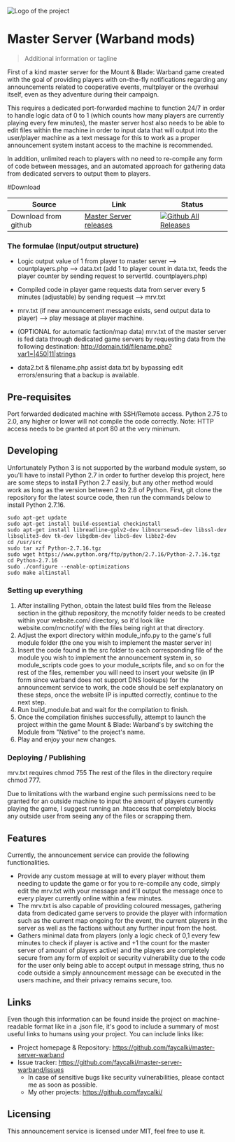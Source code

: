 ![Logo of the project](https://raw.githubusercontent.com/faycalki/Medieval_Conquests/master/sample-logo.png)

# Master Server (Warband mods)
> Additional information or tagline

First of a kind master server for the Mount & Blade: Warband game created with the goal of providing players with on-the-fly notifications regarding any announcements related to cooperative events, multplayer or the overhaul itself, even as they adventure during their campaign.

This requires a dedicated port-forwarded machine to function 24/7 in order to handle logic data of 0 to 1 (which counts how many players are currently playing every few minutes), the master server host also needs to be able to edit files within the machine in order to input data that will output into the user/player machine as a text message for this to work as a proper announcement system instant access to the machine is recommended.

In addition, unlimited reach to players with no need to re-compile any form of code between messages, and an automated approach for gathering data from dedicated servers to output them to players.

#Download

| Source | Link | Status |
|---|---|---|
| Download from github | [Master Server releases](https://github.com/faycalki/master-server-warband/releases) | [![Github All Releases](https://img.shields.io/github/downloads/faycalki/master-server-warband/total.svg)](https://github.com/faycalki/master-server-warband/releases) |


### The formulae (Input/output structure)
* Logic output value of 1 from player to master server --> countplayers.php --> data.txt (add 1 to player count in data.txt, feeds the player counter by sending request to servertld. countplayers.php)

* Compiled code in player game requests data from server every 5 minutes (adjustable) by sending request --> mrv.txt

* mrv.txt (if new announcement message exists, send output data to player) -->  play message at player machine.

* (OPTIONAL for automatic faction/map data) mrv.txt of the master server is fed data through dedicated game servers by requesting data from the following destination: http://domain.tld/filename.php?var1=|450|11|strings

* data2.txt & filename.php assist data.txt by bypassing edit errors/ensuring that a backup is available.

## Pre-requisites
Port forwarded dedicated machine with SSH/Remote access.
Python 2.75 to 2.0, any higher or lower will not compile the code correctly.
Note: HTTP access needs to be granted at port 80 at the very minimum.

## Developing
Unfortunately Python 3 is not supported by the warband module system, so you'll have to install Python 2.7 in order to further develop this project, here are some steps to install Python 2.7 easily, but any other method would work as long as the version between 2 to 2.8 of Python.
First, git clone the repository for the latest source code, then run the commands below to install Python 2.7.16.

```shell
sudo apt-get update
sudo apt-get install build-essential checkinstall
sudo apt-get install libreadline-gplv2-dev libncursesw5-dev libssl-dev libsqlite3-dev tk-dev libgdbm-dev libc6-dev libbz2-dev
cd /usr/src
sudo tar xzf Python-2.7.16.tgz
sudo wget https://www.python.org/ftp/python/2.7.16/Python-2.7.16.tgz
cd Python-2.7.16
sudo ./configure --enable-optimizations
sudo make altinstall
```

### Setting up everything

1. After installing Python, obtain the latest build files from the Release section in the github repository, the mcnotify folder needs to be created within your website.com/ directory, so it'd look like website.com/mcnotify/ with the files being right at that directory.
2. Adjust the export directory within module_info.py to the game's full module folder (the one you wish to implement the master server in)
3. Insert the code found in the src folder to each corresponding file of the module you wish to implement the announcement system in, so module_scripts code goes to your module_scripts file, and so on for the rest of the files, remember you will need to insert your website (in IP form since warband does not support DNS lookups) for the announcement service to work, the code should be self explanatory on these steps, once the website IP is inputted correctly, continue to the next step.
4. Run build_module.bat and wait for the compilation to finish.
5. Once the compilation finishes successfully, attempt to launch the project within the game Mount & Blade: Warband's by switching the Module from "Native" to the project's name.
6. Play and enjoy your new changes.

### Deploying / Publishing
mrv.txt requires chmod 755
The rest of the files in the directory require chmod 777.

Due to limitations with the warband engine such permissions need to be granted for an outside machine to input the amount of players currently playing the game, I suggest running an .htaccess that completely blocks any outside user from seeing any of the files or scrapping them.

## Features

Currently, the announcement service can provide the following functionalities.
* Provide any custom message at will to every player without them needing to update the game or for you to re-compile any code, simply edit the mrv.txt with your message and it'll output the message once to every player currently online within a few minutes.
* The mrv.txt is also capable of providing coloured messages, gathering data from dedicated game servers to provide the player with information such as the current map ongoing for the event, the current players in the server as well as the factions without any further input from the host.
* Gathers minimal data from players (only a logic check of 0,1 every few minutes to check if player is active and +1 the count for the master server of amount of players active) and the players are completely secure from any form of exploit or security vulnerability due to the code for the user only being able to accept output in message string, thus no code outside a simply announcement message can be executed in the users machine, and their privacy remains secure, too.

## Links

Even though this information can be found inside the project on machine-readable
format like in a .json file, it's good to include a summary of most useful
links to humans using your project. You can include links like:

- Project homepage & Repository: https://github.com/faycalki/master-server-warband
- Issue tracker: https://github.com/faycalki/master-server-warband/issues
  - In case of sensitive bugs like security vulnerabilities, please contact me as soon as possible.
  - My other projects: https://github.com/faycalki/



## Licensing

This announcement service is licensed under MIT, feel free to use it.
